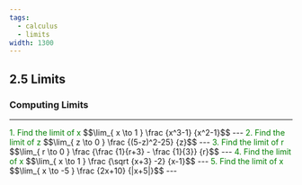 ```yaml
---
tags:
  - calculus
  - limits
width: 1300
---
```


## 2.5 Limits

### Computing Limits

---

<grid drag="40 30" drop="topleft">
<span style="color: green">1.  Find the limit of x</span>
$$\lim_{ x \to 1 } \frac {x^3-1} {x^2-1}$$ 
</grid>
---
<grid drag="40 30" drop="topleft">
<span style="color: green">2.  Find the limit of z</span>
$$\lim_{ z \to 0 } \frac {(5-z)^2-25} {z}$$
</grid>
---
<grid drag="40 30" drop="topleft">
<span style="color: green">3.  Find the limit of r</span>
$$\lim_{ r \to 0 } \frac {\frac {1}{r+3} - \frac {1}{3}} {r}$$
</grid>
---
<grid drag="40 30" drop="topleft">
<span style="color: green">4.  Find the limit of x</span>
$$\lim_{ x \to 1 } \frac {\sqrt {x+3} -2} {x-1}$$
</grid>
---
<grid drag="40 30" drop="topleft">
<span style="color: green">5.  Find the limit of x</span>
$$\lim_{ x \to -5 } \frac {2x+10} {|x+5|}$$
</grid>
---
